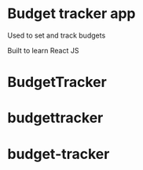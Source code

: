 # Budget tracker app

Used to set and track budgets

Built to learn React JS
# BudgetTracker
# budgettracker
# budget-tracker
